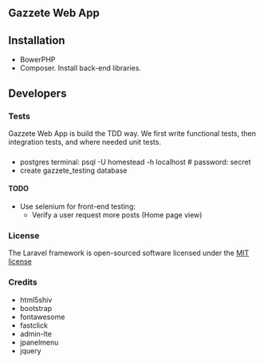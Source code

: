 ## Gazzete Web App

## Installation
- BowerPHP
- Composer. Install back-end libraries.

## Developers
### Tests
Gazzete Web App is build the TDD way. We first write functional tests, then integration tests, and where needed unit tests.
###
- postgres terminal: psql -U homestead -h localhost # password: secret
- create gazzete_testing database
#### TODO
- Use selenium for front-end testing:
	- Verify a user request more posts (Home page view)


### License

The Laravel framework is open-sourced software licensed under the [MIT license](http://opensource.org/licenses/MIT)

### Credits
- html5shiv
- bootstrap
- fontawesome 
- fastclick 
- admin-lte
- jpanelmenu
- jquery
